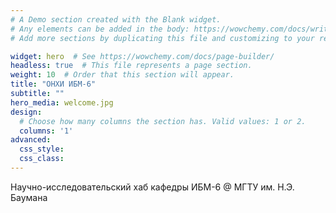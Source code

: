```yaml
---
# A Demo section created with the Blank widget.
# Any elements can be added in the body: https://wowchemy.com/docs/writing-markdown-latex/
# Add more sections by duplicating this file and customizing to your requirements.

widget: hero  # See https://wowchemy.com/docs/page-builder/
headless: true  # This file represents a page section.
weight: 10  # Order that this section will appear.
title: "ОНХИ ИБМ-6"
subtitle: ""
hero_media: welcome.jpg
design:
  # Choose how many columns the section has. Valid values: 1 or 2.
  columns: '1'
advanced:
  css_style:
  css_class:
---
```


Научно-исследовательский хаб кафедры ИБМ-6 @ МГТУ им. Н.Э. Баумана



<!-- Исследовательская группа занимается разработками в области операций и науки управления, уделяя особое внимание оптимизации, математическому программированию и приложениям, связанным с планированием производственных систем и управлением цепочками поставок. -->
